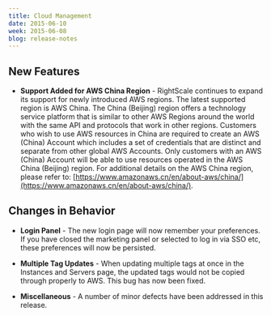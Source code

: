 ```yaml
---
title: Cloud Management
date: 2015-06-10
week: 2015-06-08
blog: release-notes
---
```


## New Features

* **Support Added for AWS China Region** - RightScale continues to expand its support for newly introduced AWS regions. The latest supported region is AWS China. The China (Beijing) region offers a technology service platform that is similar to other AWS Regions around the world with the same API and protocols that work in other regions. Customers who wish to use AWS resources in China are required to create an AWS (China) Account which includes a set of credentials that are distinct and separate from other global AWS Accounts. Only customers with an AWS (China) Account will be able to use resources operated in the AWS China (Beijing) region. For additional details on the AWS China region, please refer to: [https://www.amazonaws.cn/en/about-aws/china/](https://www.amazonaws.cn/en/about-aws/china/).

## Changes in Behavior

* **Login Panel** - The new login page will now remember your preferences. If you have closed the marketing panel or selected to log in via SSO etc, these preferences will now be persisted.

* **Multiple Tag Updates** - When updating multiple tags at once in the Instances and Servers page, the updated tags would not be copied through properly to AWS. This bug has now been fixed.

* **Miscellaneous** - A number of minor defects have been addressed in this release.
